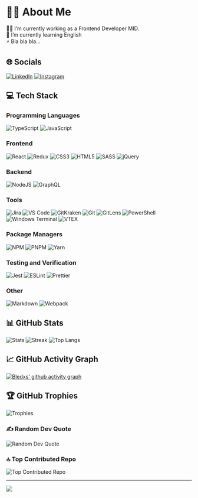 # 🙋‍♂️ About Me

👨‍💻 I’m currently working as a Frontend Developer MID.<br>🌱 I’m currently
learning English<br>⚡ Bla bla bla...

## 🌐 Socials

[![LinkedIn](https://img.shields.io/badge/LinkedIn-0077B5?style=for-the-badge&logo=linkedin&logoColor=white)](https://www.linkedin.com/in/luis-c-rojas?_target=_blank)
[![Instagram](https://img.shields.io/badge/Instagram-E4405F?style=for-the-badge&logo=instagram&logoColor=white)](https://instagram.com/luisc.rojas?_target=_blank)

## 💻 Tech Stack

### Programming Languages

![TypeScript](https://img.shields.io/badge/typescript-%23007ACC.svg?style=for-the-badge&logo=typescript&logoColor=white)
![JavaScript](https://img.shields.io/badge/JavaScript-F7DF1E?style=for-the-badge&logo=javascript&logoColor=black)

### Frontend

![React](https://img.shields.io/badge/react-%2320232a.svg?style=for-the-badge&logo=react&logoColor=%2361DAFB)
![Redux](https://img.shields.io/badge/redux-%23593d88.svg?style=for-the-badge&logo=redux&logoColor=white)
![CSS3](https://img.shields.io/badge/css3-%231572B6.svg?style=for-the-badge&logo=css3&logoColor=white)
![HTML5](https://img.shields.io/badge/html5-%23E34F26.svg?style=for-the-badge&logo=html5&logoColor=white)
![SASS](https://img.shields.io/badge/SASS-hotpink.svg?style=for-the-badge&logo=SASS&logoColor=white)
![jQuery](https://img.shields.io/badge/jquery-%230769AD.svg?style=for-the-badge&logo=jquery&logoColor=white)

### Backend

![NodeJS](https://img.shields.io/badge/node.js-6DA55F?style=for-the-badge&logo=node.js&logoColor=white)
![GraphQL](https://img.shields.io/badge/-GraphQL-E10098?style=for-the-badge&logo=graphql&logoColor=white)

### Tools

![Jira](https://img.shields.io/badge/jira-%230A0FFF.svg?style=for-the-badge&logo=jira&logoColor=white)
![VS Code](https://img.shields.io/badge/Visual_Studio_Code-0078D4?style=for-the-badge&logo=visual%20studio%20code&logoColor=white)
![GitKraken](https://img.shields.io/badge/GitKraken-179287?style=for-the-badge&logo=GitKraken&logoColor=white)
![Git](https://img.shields.io/badge/Git-E44C30?style=for-the-badge&logo=git&logoColor=white)
![GitLens](https://img.shields.io/badge/GitLens-000000?style=for-the-badge&logo=git&logoColor=white)
![PowerShell](https://img.shields.io/badge/powershell-5391FE?style=for-the-badge&logo=powershell&logoColor=white)
![Windows Terminal](https://img.shields.io/badge/Windows_Terminal-4D4D4D?style=for-the-badge&logo=Windows%20Terminal&logoColor=white)
![VTEX](https://img.shields.io/badge/VTEX-FF3366?style=for-the-badge&logo=VTEX&logoColor=white)

### Package Managers

![NPM](https://img.shields.io/badge/NPM-%23000000.svg?style=for-the-badge&logo=npm&logoColor=white)
![PNPM](https://img.shields.io/badge/PNPM-FF0000?style=for-the-badge&logo=pnpm&logoColor=white)
![Yarn](https://img.shields.io/badge/yarn-%232C8EBB.svg?style=for-the-badge&logo=yarn&logoColor=white)

### Testing and Verification

![Jest](https://img.shields.io/badge/jest-%23C21325.svg?style=for-the-badge&logo=jest&logoColor=white)
![ESLint](https://img.shields.io/badge/eslint-%234B32C3.svg?style=for-the-badge&logo=eslint&logoColor=white)
![Prettier](https://img.shields.io/badge/prettier-%23F7B93E.svg?style=for-the-badge&logo=prettier&logoColor=white)

### Other

![Markdown](https://img.shields.io/badge/markdown-%23000000.svg?style=for-the-badge&logo=markdown&logoColor=white)
![Webpack](https://img.shields.io/badge/webpack-%238DD6F9.svg?style=for-the-badge&logo=webpack&logoColor=white)

## 📊 GitHub Stats

![Stats](https://github-readme-stats.vercel.app/api?username=bledxs&theme=react&text_color=FFFFFF&bg_color=0D1117&title_color=36BCF7FF&border_color=61dafb&hide_border=false&include_all_commits=true&count_private=true)
![Streak](https://github-readme-streak-stats.herokuapp.com/?user=bledxs&theme=react&background=0D1117&stroke=36BCF7FF&border=61dafb&hide_border=false)
![Top Langs](https://github-readme-stats.vercel.app/api/top-langs/?username=bledxs&theme=react&text_color=FFFFFF&bg_color=0D1117&title_color=36BCF7FF&border_color=61dafb&hide_border=false&include_all_commits=true&count_private=true&layout=compact)

## 📈 GitHub Activity Graph

[![Bledxs' github activity graph](https://github-readme-activity-graph.vercel.app/graph?username=bledxs&theme=react-dark&background=0D1117&stroke=36BCF7FF&border=61dafb&hide_border=false&count_private=true)](https://github.com/bledxs/github-readme-activity-graph)

## 🏆 GitHub Trophies

![Trophies](https://github-profile-trophy.vercel.app/?username=bledxs&theme=react&no-frame=false&no-bg=false&margin-w=4)

### ✍️ Random Dev Quote

![Random Dev Quote](https://quotes-github-readme.vercel.app/api?type=horizontal&theme=radical)

### 🔝 Top Contributed Repo

![Top Contributed Repo](https://github-contributor-stats.vercel.app/api?username=bledxs&limit=5&theme=react&combine_all_yearly_contributions=true)

---

[![](https://visitcount.itsvg.in/api?id=bledxs&icon=0&color=1)](https://visitcount.itsvg.in)
